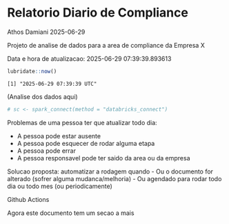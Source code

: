 # Relatorio Diario de Compliance
Athos Damiani
2025-06-29

Projeto de analise de dados para a area de compliance da Empresa X

Data e hora de atualizacao: 2025-06-29 07:39:39.893613

``` r
lubridate::now()
```

    [1] "2025-06-29 07:39:39 UTC"

(Analise dos dados aqui)

``` r
# sc <- spark_connect(method = "databricks_connect")
```

Problemas de uma pessoa ter que atualizar todo dia:

-   A pessoa pode estar ausente
-   A pessoa pode esquecer de rodar alguma etapa
-   A pessoa pode errar
-   A pessoa responsavel pode ter saido da area ou da empresa

Solucao proposta: automatizar a rodagem quando - Ou o documento for
alterado (sofrer alguma mudanca/melhoria) - Ou agendado para rodar todo
dia ou todo mes (ou periodicamente)

Github Actions

Agora este documento tem um secao a mais
